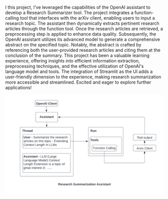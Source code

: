 I this project, I've leveraged the capabilities of the OpenAI assistant to develop a Research Summarizer tool. The project integrates a function-calling tool that interfaces with the arXiv client, enabling users to input a research topic. The assistant then dynamically extracts pertinent research articles through the function tool.
Once the research articles are retrieved, a preprocessing step is applied to enhance data quality. Subsequently, the OpenAI assistant utilizes its advanced model to generate a comprehensive abstract on the specified topic. Notably, the abstract is crafted by referencing both the user-provided research articles and citing them at the conclusion of the summary.
This project has been a valuable learning experience, offering insights into efficient information extraction, preprocessing techniques, and the effective utilization of OpenAI's language model and tools. The integration of Streamlit as the UI adds a user-friendly dimension to the experience, making research summarization more accessible and streamlined. Excited and eager to explore further applications!

![Alt text](pipeline.png)
